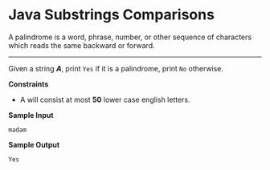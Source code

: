 # Java Substrings Comparisons

A palindrome is a word, phrase, number, or other sequence of characters which reads the same backward or forward.

------

Given a string ***A***, print `Yes` if it is a palindrome, print `No` otherwise.

**Constraints**

- A will consist at most **50** lower case english letters.

**Sample Input**

```
madam
```

**Sample Output**

```
Yes
```